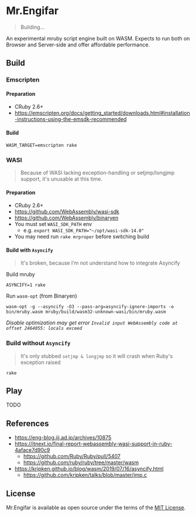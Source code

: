 Mr.Engifar
====

> Building...

An experimental mruby script engine built on WASM.
Expects to run both on Browser and Server-side and offer affordable performance.

## Build

### Emscripten

#### Preparation

- CRuby 2.6+
- https://emscripten.org/docs/getting_started/downloads.html#installation-instructions-using-the-emsdk-recommended

#### Build

`WASM_TARGET=emscripten rake`

### WASI

> Because of WASI lacking exception-handling or setjmp/longjmp support, it's unusable at this time.

#### Preparation

- CRuby 2.6+
- https://github.com/WebAssembly/wasi-sdk
- https://github.com/WebAssembly/binaryen
- You must set `WASI_SDK_PATH` env
  - e.g. `export WASI_SDK_PATH="~/opt/wasi-sdk-14.0"`
- You may need run `rake mrproper` before switching build

#### Build with `Asyncify`

> It's broken, because I'm not understand how to integrate Asyncify

Build mruby

`ASYNCIFY=1 rake`

Run `wasm-opt` (from Binaryen)

`wasm-opt -g --asyncify -O3 --pass-arg=asyncify-ignore-imports -o bin/mruby.wasm mruby/build/wasm32-unknown-wasi/bin/mruby.wasm`

*Disable optimization may get error `Invalid input WebAssembly code at offset 2464055: locals exceed`*

### Build without `Asyncify`

> It's only stubbed `setjmp & longjmp` so it will crash when Ruby's exception raised

`rake`

## Play

TODO

## References

- https://eng-blog.iij.ad.jp/archives/10875
- https://itnext.io/final-report-webassembly-wasi-support-in-ruby-4aface7d90c9
  - https://github.com/Ruby/Ruby/pull/5407
  - https://github.com/ruby/ruby/tree/master/wasm
- https://kripken.github.io/blog/wasm/2019/07/16/asyncify.html
  - https://github.com/kripken/talks/blob/master/jmp.c

## License

Mr.Engifar is available as open source under the terms of the [MIT License](http://opensource.org/licenses/MIT).
